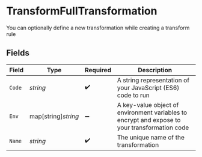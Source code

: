 # TransformFullTransformation

You can optionally define a new transformation while creating a transform rule


## Fields

| Field                                                                                         | Type                                                                                          | Required                                                                                      | Description                                                                                   |
| --------------------------------------------------------------------------------------------- | --------------------------------------------------------------------------------------------- | --------------------------------------------------------------------------------------------- | --------------------------------------------------------------------------------------------- |
| `Code`                                                                                        | *string*                                                                                      | :heavy_check_mark:                                                                            | A string representation of your JavaScript (ES6) code to run                                  |
| `Env`                                                                                         | map[string]*string*                                                                           | :heavy_minus_sign:                                                                            | A key-value object of environment variables to encrypt and expose to your transformation code |
| `Name`                                                                                        | *string*                                                                                      | :heavy_check_mark:                                                                            | The unique name of the transformation                                                         |